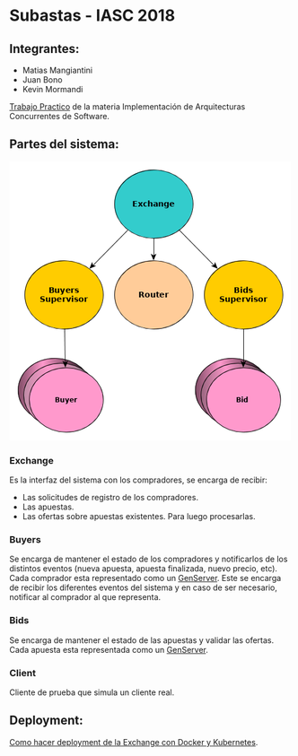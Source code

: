 # Subastas - IASC 2018

## Integrantes:

- Matias Mangiantini
- Juan Bono
- Kevin Mormandi

[Trabajo Practico](https://docs.google.com/document/d/19LNOQ6UVRD1bX99NxAA7DfSlM4BvavbCQtwrhkj7U8c/edit) de la materia Implementación de Arquitecturas Concurrentes de Software.

## Partes del sistema:
![Arbol de supervision](/docs/exchange_diagram.png)
### Exchange
Es la interfaz del sistema con los compradores, se encarga de recibir:
  - Las solicitudes de registro de los compradores.
  - Las apuestas.
  - Las ofertas sobre apuestas existentes.
Para luego procesarlas.

### Buyers
Se encarga de mantener el estado de los compradores y notificarlos de los distintos eventos (nueva apuesta, apuesta finalizada, nuevo precio, etc). Cada comprador esta representado como un [GenServer](https://hexdocs.pm/elixir/GenServer.html). Este se encarga de recibir los diferentes eventos del sistema y en caso de ser necesario, notificar al comprador al que representa.

### Bids
Se encarga de mantener el estado de las apuestas y validar las ofertas. Cada apuesta esta representada como un [GenServer](https://hexdocs.pm/elixir/GenServer.html). 

### Client
Cliente de prueba que simula un cliente real.

## Deployment:

[Como hacer deployment de la Exchange con Docker y Kubernetes](/apps/exchange/DEPLOY.md).
